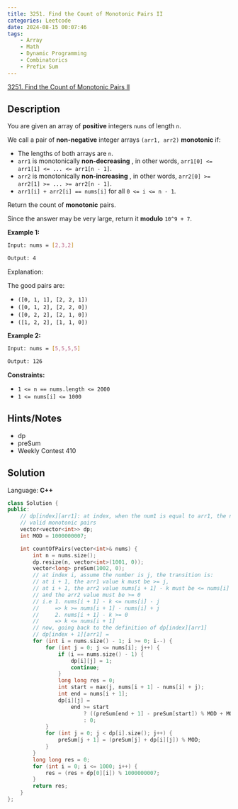 ```yaml
---
title: 3251. Find the Count of Monotonic Pairs II
categories: Leetcode
date: 2024-08-15 00:07:46
tags:
    - Array
    - Math
    - Dynamic Programming
    - Combinatorics
    - Prefix Sum
---
```


[3251. Find the Count of Monotonic Pairs II](https://leetcode.com/problems/find-the-count-of-monotonic-pairs-ii/description/)

## Description

You are given an array of **positive**  integers `nums` of length `n`.

We call a pair of **non-negative**  integer arrays `(arr1, arr2)` **monotonic**  if:

- The lengths of both arrays are `n`.
- `arr1` is monotonically **non-decreasing** , in other words, `arr1[0] <= arr1[1] <= ... <= arr1[n - 1]`.
- `arr2` is monotonically **non-increasing** , in other words, `arr2[0] >= arr2[1] >= ... >= arr2[n - 1]`.
- `arr1[i] + arr2[i] == nums[i]` for all `0 <= i <= n - 1`.

Return the count of **monotonic**  pairs.

Since the answer may be very large, return it **modulo**  `10^9 + 7`.

**Example 1:**

```bash
Input: nums = [2,3,2]

Output: 4
```

Explanation:

The good pairs are:

- `([0, 1, 1], [2, 2, 1])`
- `([0, 1, 2], [2, 2, 0])`
- `([0, 2, 2], [2, 1, 0])`
- `([1, 2, 2], [1, 1, 0])`

**Example 2:**

```bash
Input: nums = [5,5,5,5]

Output: 126
```

**Constraints:**

- `1 <= n == nums.length <= 2000`
- `1 <= nums[i] <= 1000`

## Hints/Notes

- dp
- preSum
- Weekly Contest 410

## Solution

Language: **C++**

```C++
class Solution {
public:
    // dp[index][arr1]: at index, when the num1 is equal to arr1, the number of
    // valid monotonic pairs
    vector<vector<int>> dp;
    int MOD = 1000000007;

    int countOfPairs(vector<int>& nums) {
        int n = nums.size();
        dp.resize(n, vector<int>(1001, 0));
        vector<long> preSum(1002, 0);
        // at index i, assume the number is j, the transition is:
        // at i + 1, the arr1 value k must be >= j,
        // at i + 1, the arr2 value nums[i + 1] - k must be <= nums[i] - j
        // and the arr2 value must be >= 0
        // i.e 1. nums[i + 1] - k <= nums[i] - j
        //     => k >= nums[i + 1] - nums[i] + j
        //     2. nums[i + 1] - k >= 0
        //     => k <= nums[i + 1]
        // now, going back to the definition of dp[index][arr1]
        // dp[index + 1][arr1] = 
        for (int i = nums.size() - 1; i >= 0; i--) {
            for (int j = 0; j <= nums[i]; j++) {
                if (i == nums.size() - 1) {
                    dp[i][j] = 1;
                    continue;
                }
                long long res = 0;
                int start = max(j, nums[i + 1] - nums[i] + j);
                int end = nums[i + 1];
                dp[i][j] =
                    end >= start
                        ? ((preSum[end + 1] - preSum[start]) % MOD + MOD) % MOD
                        : 0;
            }
            for (int j = 0; j < dp[i].size(); j++) {
                preSum[j + 1] = (preSum[j] + dp[i][j]) % MOD;
            }
        }
        long long res = 0;
        for (int i = 0; i <= 1000; i++) {
            res = (res + dp[0][i]) % 1000000007;
        }
        return res;
    }
};
```
